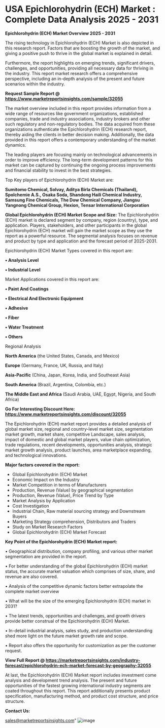  # USA Epichlorohydrin (ECH) Market : Complete Data Analysis 2025 - 2031

<Strong> Epichlorohydrin (ECH) Market Overview 2025 - 2031</strong>

The rising technology in Epichlorohydrin (ECH) Market is also depicted in this research report. Factors that are boosting the growth of the market, and giving a positive push to thrive in the global market is explained in detail.

Furthermore, the report highlights on emerging trends, significant drivers, challenges, and opportunities, providing all necessary data for thriving in the industry. This report market research offers a comprehensive perspective, including an in-depth analysis of the present and future scenarios within the industry.

<strong>Request Sample Report @ <a href=https://www.marketreportsinsights.com/sample/32055>https://www.marketreportsinsights.com/sample/32055</a></strong>

The market overview included in this report provides information from a wide range of resources like government organizations, established companies, trade and industry associations, industry brokers and other such regulatory and non-regulatory bodies. The data acquired from these organizations authenticate the Epichlorohydrin (ECH) research report, thereby aiding the clients in better decision making. Additionally, the data provided in this report offers a contemporary understanding of the market dynamics.

The leading players are focusing mainly on technological advancements in order to improve efficiency. The long-term development patterns for this market can be captured by continuing the ongoing process improvements and financial stability to invest in the best strategies.

Top Key players of Epichlorohydrin (ECH) Market are:

<strong>Sumitomo Chemical, Solvay, Aditya Birla Chemicals (Thailand), Spolchemie A.S., Osaka Soda, Shandong Haili Chemical Industry, Samsung Fine Chemicals, The Dow Chemical Company, Jiangsu Yangnong Chemical Group, Hexion, Tensar International Corporation</strong>

<strong><b>Global Epichlorohydrin (ECH) Market Scope and Size:</b></strong>
The Epichlorohydrin (ECH) market is declared segment by company, region (country), type, and application. Players, stakeholders, and other participants in the global Epichlorohydrin (ECH) market will gain the market scope as they use the report as a powerful resource. The segmental analysis focuses on revenue and product by type and application and the forecast period of 2025-2031.

Epichlorohydrin (ECH) Market Types covered in this report are:

<strong>• Analysis Level

• Industrial Level</strong>

Market Applications covered in this report are:

<strong>• Paint And Coatings

• Electrical And Electronic Equipment

• Adhesive

• Fiber

• Water Treatment

• Others</strong> 

Regional Analysis

<strong>North America</strong> (the United States, Canada, and Mexico)

<strong>Europe</strong> (Germany, France, UK, Russia, and Italy)

<strong>Asia-Pacific</strong> (China, Japan, Korea, India, and Southeast Asia)

<strong>South America</strong> (Brazil, Argentina, Colombia, etc.)

<strong>The Middle East and Africa</strong> (Saudi Arabia, UAE, Egypt, Nigeria, and South Africa)

<strong>Go For Interesting Discount Here: <a href=https://www.marketreportsinsights.com/discount/32055>https://www.marketreportsinsights.com/discount/32055</a></strong>

The Epichlorohydrin (ECH) market report provides a detailed analysis of global market size, regional and country-level market size, segmentation market growth, market share, competitive Landscape, sales analysis, impact of domestic and global market players, value chain optimization, trade regulations, recent developments, opportunities analysis, strategic market growth analysis, product launches, area marketplace expanding, and technological innovations.

<strong><b>Major factors covered in the report:</b></strong>
<ul>
  <li>Global Epichlorohydrin (ECH) Market </li>
  <li>Economic Impact on the Industry</li>
  <li>Market Competition in terms of Manufacturers</li>
  <li>Production, Revenue (Value) by geographical segmentation</li>
  <li>Production, Revenue (Value), Price Trend by Type</li>
  <li>Market Analysis by Application</li>
  <li>Cost Investigation</li>
  <li>Industrial Chain, Raw material sourcing strategy and Downstream Buyers</li>
  <li>Marketing Strategy comprehension, Distributors and Traders</li>
  <li>Study on Market Research Factors</li>
  <li>Global Epichlorohydrin (ECH) Market Forecast</li>
</ul>

<strong><b>Key Point of the Epichlorohydrin (ECH) Market report:</b></strong>

• Geographical distribution, company profiling, and various other market segmentation are provided in the report.

• For better understanding of the global Epichlorohydrin (ECH) market status, the accurate market valuation which comprises of size, share, and revenue are also covered.

• Analysis of the competitive dynamic factors better extrapolate the complete market overview

• What will be the size of the emerging Epichlorohydrin (ECH) market in 2031?

• The latest trends, opportunities and challenges, and growth drivers provide better construal of the Epichlorohydrin (ECH) Market.

• In-detail industrial analysis, sales study, and production understanding shed more light on the future market growth rate and scope.

• Report also offers the opportunity for customization as per the customer request.

<strong><b>View Full Report @ <a href=https://marketreportsinsights.com/industry-forecast/epichlorohydrin-ech-market-forecast-by-geography-32055>https://marketreportsinsights.com/industry-forecast/epichlorohydrin-ech-market-forecast-by-geography-32055</a></b></strong>


At last, the Epichlorohydrin (ECH) Market report includes investment come analysis and development trend analysis. The present and future opportunities of the fastest growing international industry segments are coated throughout this report. This report additionally presents product specification, manufacturing method, and product cost structure, and price structure.

<strong>Contact Us:</strong>

sales@marketreportsinsights.com"
![image](https://github.com/user-attachments/assets/0ee1de80-b148-4502-ac42-5d8141696e1d)
